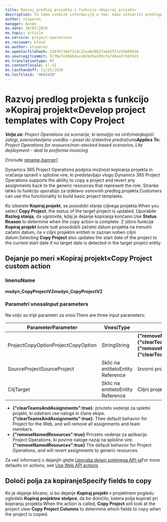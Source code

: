 ```yaml
---
title: Razvoj predlog projekta s funkcijo »Kopiraj projekt«
description: Ta tema vsebuje informacije o tem, kako ustvariti predloge projektov z uporabo dejanja po meri »Kopiraj projekt«.
author: stsporen
manager: Annbe
ms.date: 10/07/2020
ms.topic: article
ms.service: project-operations
ms.reviewer: kfend
ms.author: stsporen
ms.openlocfilehash: 22976730ef3c8c22ea028b27a6eb5f14fb88993e
ms.sourcegitcommit: 573be7e36604ace82b35e439cfa748aa7c587415
ms.translationtype: HT
ms.contentlocale: sl-SI
ms.lasthandoff: 11/25/2020
ms.locfileid: "4642428"
---
```

# <a name="develop-project-templates-with-copy-project"></a><span data-ttu-id="e306a-103">Razvoj predlog projekta s funkcijo »Kopiraj projekt«</span><span class="sxs-lookup"><span data-stu-id="e306a-103">Develop project templates with Copy Project</span></span>

<span data-ttu-id="e306a-104">_**Velja za:** Project Operations za scenarije, ki temeljijo na virih/manjkajoči zalogi, poenostavljeno uvedbo – posel do izstavitve predračuna_</span><span class="sxs-lookup"><span data-stu-id="e306a-104">_**Applies To:** Project Operations for resource/non-stocked based scenarios, Lite deployment - deal to proforma invoicing_</span></span>

[!include [rename-banner](~/includes/cc-data-platform-banner.md)]

<span data-ttu-id="e306a-105">Dynamics 365 Project Operations podpira možnost kopiranja projekta in vračanja opravil v splošne vire, ki predstavljajo vlogo.</span><span class="sxs-lookup"><span data-stu-id="e306a-105">Dynamics 365 Project Operations supports the ability to copy a project and revert any assignments back to the generic resources that represent the role.</span></span> <span data-ttu-id="e306a-106">Stranke lahko to funkcijo uporabijo za izdelavo osnovnih predlog projekta.</span><span class="sxs-lookup"><span data-stu-id="e306a-106">Customers can use this functionality to build basic project templates.</span></span>

<span data-ttu-id="e306a-107">Ko izberete **Kopiraj projekt**, se posodobi stanje ciljnega projekta.</span><span class="sxs-lookup"><span data-stu-id="e306a-107">When you select **Copy Project**, the status of the target project is updated.</span></span> <span data-ttu-id="e306a-108">Uporabite **Razlog stanja**, da ugotovite, kdaj je dejanje kopiranja končano.</span><span class="sxs-lookup"><span data-stu-id="e306a-108">Use **Status Reason** to determine when the copy action is complete.</span></span> <span data-ttu-id="e306a-109">Z izbiro funkcije **Kopiraj projekt** boste tudi posodobili začetni datum projekta na trenutni začetni datum, če v ciljni projektni entiteti ni zaznan noben ciljni datum.</span><span class="sxs-lookup"><span data-stu-id="e306a-109">Selecting **Copy Project** also updates the start date of the project to the current start date if no target date is detected in the target project entity.</span></span>

## <a name="copy-project-custom-action"></a><span data-ttu-id="e306a-110">Dejanje po meri »Kopiraj projekt«</span><span class="sxs-lookup"><span data-stu-id="e306a-110">Copy Project custom action</span></span> 

### <a name="name"></a><span data-ttu-id="e306a-111">Imenu</span><span class="sxs-lookup"><span data-stu-id="e306a-111">Name</span></span> 

<span data-ttu-id="e306a-112">**msdyn_CopyProjectV2**</span><span class="sxs-lookup"><span data-stu-id="e306a-112">**msdyn_CopyProjectV2**</span></span>

### <a name="input-parameters"></a><span data-ttu-id="e306a-113">Parametri vnosa</span><span class="sxs-lookup"><span data-stu-id="e306a-113">Input parameters</span></span>
<span data-ttu-id="e306a-114">Na voljo so trije parametri za vnos:</span><span class="sxs-lookup"><span data-stu-id="e306a-114">There are three input parameters:</span></span>

| <span data-ttu-id="e306a-115">Parameter</span><span class="sxs-lookup"><span data-stu-id="e306a-115">Parameter</span></span>          | <span data-ttu-id="e306a-116">Vnesi</span><span class="sxs-lookup"><span data-stu-id="e306a-116">Type</span></span>   | <span data-ttu-id="e306a-117">Vrednosti</span><span class="sxs-lookup"><span data-stu-id="e306a-117">Values</span></span>                                                   | 
|--------------------|--------|----------------------------------------------------------|
| <span data-ttu-id="e306a-118">ProjectCopyOption</span><span class="sxs-lookup"><span data-stu-id="e306a-118">ProjectCopyOption</span></span>  | <span data-ttu-id="e306a-119">String</span><span class="sxs-lookup"><span data-stu-id="e306a-119">String</span></span> | <span data-ttu-id="e306a-120">**{"removeNamedResources":true}** ali **{"clearTeamsAndAssignments":true}**</span><span class="sxs-lookup"><span data-stu-id="e306a-120">**{"removeNamedResources":true}** or **{"clearTeamsAndAssignments":true}**</span></span> |
| <span data-ttu-id="e306a-121">SourceProject</span><span class="sxs-lookup"><span data-stu-id="e306a-121">SourceProject</span></span>      | <span data-ttu-id="e306a-122">Sklic na entiteto</span><span class="sxs-lookup"><span data-stu-id="e306a-122">Entity Reference</span></span> | <span data-ttu-id="e306a-123">Izvorni projekt</span><span class="sxs-lookup"><span data-stu-id="e306a-123">Source Project</span></span> |
| <span data-ttu-id="e306a-124">Cilj</span><span class="sxs-lookup"><span data-stu-id="e306a-124">Target</span></span>             | <span data-ttu-id="e306a-125">Sklic na entiteto</span><span class="sxs-lookup"><span data-stu-id="e306a-125">Entity Reference</span></span> | <span data-ttu-id="e306a-126">Ciljni projekt</span><span class="sxs-lookup"><span data-stu-id="e306a-126">Target Project</span></span> |


- <span data-ttu-id="e306a-127">**{"clearTeamsAndAssignments":true}**: privzeto vedenje za spletni projekt, ki odstrani vse naloge in člane ekipe.</span><span class="sxs-lookup"><span data-stu-id="e306a-127">**{"clearTeamsAndAssignments":true}**: Thee default behavior for Project for the Web, and will remove all assignments and team members.</span></span>
- <span data-ttu-id="e306a-128">**{"removeNamedResources":true}** Privzeto vedenje za aplikacijo Project Operations, ki povrne naloge nazaj na splošne vire.</span><span class="sxs-lookup"><span data-stu-id="e306a-128">**{"removeNamedResources":true}** The default behavior for Project Operations, and will revert assignments to generic resources.</span></span>

<span data-ttu-id="e306a-129">Za več informacij o dejanjih glejte [Uporaba dejanj spletnega API-ja](https://docs.microsoft.com/powerapps/developer/common-data-service/webapi/use-web-api-actions)</span><span class="sxs-lookup"><span data-stu-id="e306a-129">For more defaults on actions, see [Use Web API actions](https://docs.microsoft.com/powerapps/developer/common-data-service/webapi/use-web-api-actions)</span></span>

## <a name="specify-fields-to-copy"></a><span data-ttu-id="e306a-130">Določi polja za kopiranje</span><span class="sxs-lookup"><span data-stu-id="e306a-130">Specify fields to copy</span></span> 
<span data-ttu-id="e306a-131">Ko je dejanje klicano, si bo dejanje **Kopiraj projekt** v projektnem pogledu ogledalo **Kopiraj projektne stolpce**, da bo določilo, katera polja kopirati pri kopiranju projekta.</span><span class="sxs-lookup"><span data-stu-id="e306a-131">When the action is called, **Copy Project** will look at the project view **Copy Project Columns** to determine which fields to copy when the project is copied.</span></span>
